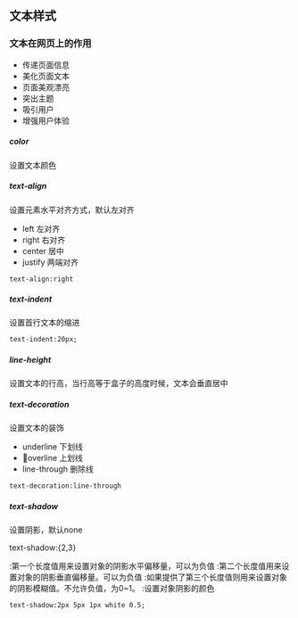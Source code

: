## 文本样式

### 文本在网页上的作用

* 传递页面信息
* 美化页面文本
* 页面美观漂亮
* 突出主题
* 吸引用户
* 增强用户体验

##### color
设置文本颜色


##### text-align
设置元素水平对齐方式，默认左对齐
* left 左对齐
* right 右对齐
* center 居中
* justify 两端对齐
```html
text-align:right
```

##### text-indent
设置首行文本的缩进

```html
text-indent:20px;
```

##### line-height
设置文本的行高，当行高等于盒子的高度时候，文本会垂直居中


##### text-decoration
设置文本的装饰
* underline 下划线
* overline 上划线
* line-through 删除线

```html
text-decoration:line-through
```

##### text-shadow
设置阴影，默认none

text-shadow:<length>{2,3}

<length>:第一个长度值用来设置对象的阴影水平偏移量，可以为负值
<length>:第二个长度值用来设置对象的阴影垂直偏移量。可以为负值
<length>:如果提供了第三个长度值则用来设置对象的阴影模糊值。不允许负值，为0~1。
<color>:设置对象阴影的颜色

```html
text-shadow:2px 5px 1px white 0.5;
```
